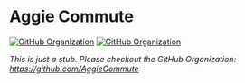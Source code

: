 # Aggie Commute

[![GitHub Organization](https://img.shields.io/badge/GitHub%20Organization-AggieCommute-brightgreen)](https://github.com/AggieCommute) [![GitHub Organization](https://dcbadge.vercel.app/api/server/FZQT9sycbF?style=flat)](https://discord.gg/FZQT9sycbF)

*This is just a stub. Please checkout the GitHub Organization: https://github.com/AggieCommute*
